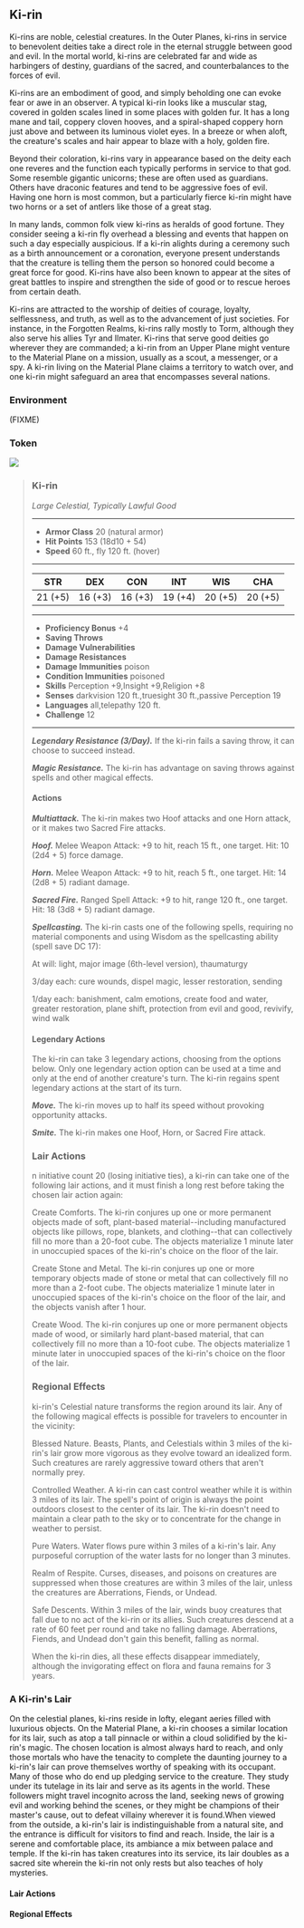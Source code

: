 ## Ki-rin
Ki-rins are noble, celestial creatures. In the Outer Planes, ki-rins in service to benevolent deities take a direct role in the eternal struggle between good and evil. In the mortal world, ki-rins are celebrated far and wide as harbingers of destiny, guardians of the sacred, and counterbalances to the forces of evil.

Ki-rins are an embodiment of good, and simply beholding one can evoke fear or awe in an observer. A typical ki-rin looks like a muscular stag, covered in golden scales lined in some places with golden fur. It has a long mane and tail, coppery cloven hooves, and a spiral-shaped coppery horn just above and between its luminous violet eyes. In a breeze or when aloft, the creature's scales and hair appear to blaze with a holy, golden fire.

Beyond their coloration, ki-rins vary in appearance based on the deity each one reveres and the function each typically performs in service to that god. Some resemble gigantic unicorns; these are often used as guardians. Others have draconic features and tend to be aggressive foes of evil. Having one horn is most common, but a particularly fierce ki-rin might have two horns or a set of antlers like those of a great stag.

In many lands, common folk view ki-rins as heralds of good fortune. They consider seeing a ki-rin fly overhead a blessing and events that happen on such a day especially auspicious. If a ki-rin alights during a ceremony such as a birth announcement or a coronation, everyone present understands that the creature is telling them the person so honored could become a great force for good. Ki-rins have also been known to appear at the sites of great battles to inspire and strengthen the side of good or to rescue heroes from certain death.

Ki-rins are attracted to the worship of deities of courage, loyalty, selflessness, and truth, as well as to the advancement of just societies. For instance, in the Forgotten Realms, ki-rins rally mostly to Torm, although they also serve his allies Tyr and Ilmater. Ki-rins that serve good deities go wherever they are commanded; a ki-rin from an Upper Plane might venture to the Material Plane on a mission, usually as a scout, a messenger, or a spy. A ki-rin living on the Material Plane claims a territory to watch over, and one ki-rin might safeguard an area that encompasses several nations.

### Environment
(FIXME)

### Token
![](Ki-rin-Token.png)

>### Ki-rin
>*Large Celestial, Typically Lawful Good*
>___
>- **Armor Class** 20 (natural armor)
>- **Hit Points** 153 (18d10 + 54)
>- **Speed** 60 ft., fly 120 ft. (hover)
>___
>|**STR**|**DEX**|**CON**|**INT**|**WIS**|**CHA**|
>|:---:|:---:|:---:|:---:|:---:|:---:|
>|21 (+5)|16 (+3)|16 (+3)|19 (+4)|20 (+5)|20 (+5)|
>
>___
>- **Proficiency Bonus** +4
>- **Saving Throws** 
>- **Damage Vulnerabilities** 
>- **Damage Resistances** 
>- **Damage Immunities** poison
>- **Condition Immunities** poisoned
>- **Skills** Perception +9,Insight +9,Religion +8
>- **Senses** darkvision 120 ft.,truesight 30 ft.,passive Perception 19
>- **Languages** all,telepathy 120 ft.
>- **Challenge** 12
>___
>***Legendary Resistance (3/Day).*** If the ki-rin fails a saving throw, it can choose to succeed instead.
>
>***Magic Resistance.*** The ki-rin has advantage on saving throws against spells and other magical effects.
>
>#### Actions
>***Multiattack.*** The ki-rin makes two Hoof attacks and one Horn attack, or it makes two Sacred Fire attacks.
>
>***Hoof.*** Melee Weapon Attack: +9 to hit, reach 15 ft., one target. Hit: 10 (2d4 + 5) force damage.
>
>***Horn.*** Melee Weapon Attack: +9 to hit, reach 5 ft., one target. Hit: 14 (2d8 + 5) radiant damage.
>
>***Sacred Fire.*** Ranged Spell Attack: +9 to hit, range 120 ft., one target. Hit: 18 (3d8 + 5) radiant damage.
>
>***Spellcasting.*** The ki-rin casts one of the following spells, requiring no material components and using Wisdom as the spellcasting ability (spell save DC 17):
>
>At will: light, major image (6th-level version), thaumaturgy
>
>3/day each: cure wounds, dispel magic, lesser restoration, sending
>
>1/day each: banishment, calm emotions, create food and water, greater restoration, plane shift, protection from evil and good, revivify, wind walk
>
>#### Legendary Actions
>The ki-rin can take 3 legendary actions, choosing from the options below. Only one legendary action option can be used at a time and only at the end of another creature's turn. The ki-rin regains spent legendary actions at the start of its turn.
>
>***Move.*** The ki-rin moves up to half its speed without provoking opportunity attacks.
>
>***Smite.*** The ki-rin makes one Hoof, Horn, or Sacred Fire attack.
>
>### Lair Actions
>
>n initiative count 20 (losing initiative ties), a ki-rin can take one of the following lair actions, and it must finish a long rest before taking the chosen lair action again:
>
> Create Comforts. The ki-rin conjures up one or more permanent objects made of soft, plant-based material--including manufactured objects like pillows, rope, blankets, and clothing--that can collectively fill no more than a 20-foot cube. The objects materialize 1 minute later in unoccupied spaces of the ki-rin's choice on the floor of the lair.
>
> Create Stone and Metal. The ki-rin conjures up one or more temporary objects made of stone or metal that can collectively fill no more than a 2-foot cube. The objects materialize 1 minute later in unoccupied spaces of the ki-rin's choice on the floor of the lair, and the objects vanish after 1 hour.
>
> Create Wood. The ki-rin conjures up one or more permanent objects made of wood, or similarly hard plant-based material, that can collectively fill no more than a 10-foot cube. The objects materialize 1 minute later in unoccupied spaces of the ki-rin's choice on the floor of the lair.
>
>### Regional Effects
>
> ki-rin's Celestial nature transforms the region around its lair. Any of the following magical effects is possible for travelers to encounter in the vicinity:
>
> Blessed Nature. Beasts, Plants, and Celestials within 3 miles of the ki-rin's lair grow more vigorous as they evolve toward an idealized form. Such creatures are rarely aggressive toward others that aren't normally prey.
>
> Controlled Weather. A ki-rin can cast control weather while it is within 3 miles of its lair. The spell's point of origin is always the point outdoors closest to the center of its lair. The ki-rin doesn't need to maintain a clear path to the sky or to concentrate for the change in weather to persist.
>
> Pure Waters. Water flows pure within 3 miles of a ki-rin's lair. Any purposeful corruption of the water lasts for no longer than 3 minutes.
>
> Realm of Respite. Curses, diseases, and poisons on creatures are suppressed when those creatures are within 3 miles of the lair, unless the creatures are Aberrations, Fiends, or Undead.
>
> Safe Descents. Within 3 miles of the lair, winds buoy creatures that fall due to no act of the ki-rin or its allies. Such creatures descend at a rate of 60 feet per round and take no falling damage. Aberrations, Fiends, and Undead don't gain this benefit, falling as normal.
>
> When the ki-rin dies, all these effects disappear immediately, although the invigorating effect on flora and fauna remains for 3 years.
>

### A Ki-rin's Lair
On the celestial planes, ki-rins reside in lofty, elegant aeries filled with luxurious objects. On the Material Plane, a ki-rin chooses a similar location for its lair, such as atop a tall pinnacle or within a cloud solidified by the ki-rin's magic. The chosen location is almost always hard to reach, and only those mortals who have the tenacity to complete the daunting journey to a ki-rin's lair can prove themselves worthy of speaking with its occupant. Many of those who do end up pledging service to the creature. They study under its tutelage in its lair and serve as its agents in the world. These followers might travel incognito across the land, seeking news of growing evil and working behind the scenes, or they might be champions of their master's cause, out to defeat villainy wherever it is found.When viewed from the outside, a ki-rin's lair is indistinguishable from a natural site, and the entrance is difficult for visitors to find and reach. Inside, the lair is a serene and comfortable place, its ambiance a mix between palace and temple. If the ki-rin has taken creatures into its service, its lair doubles as a sacred site wherein the ki-rin not only rests but also teaches of holy mysteries.

#### Lair Actions


#### Regional Effects

